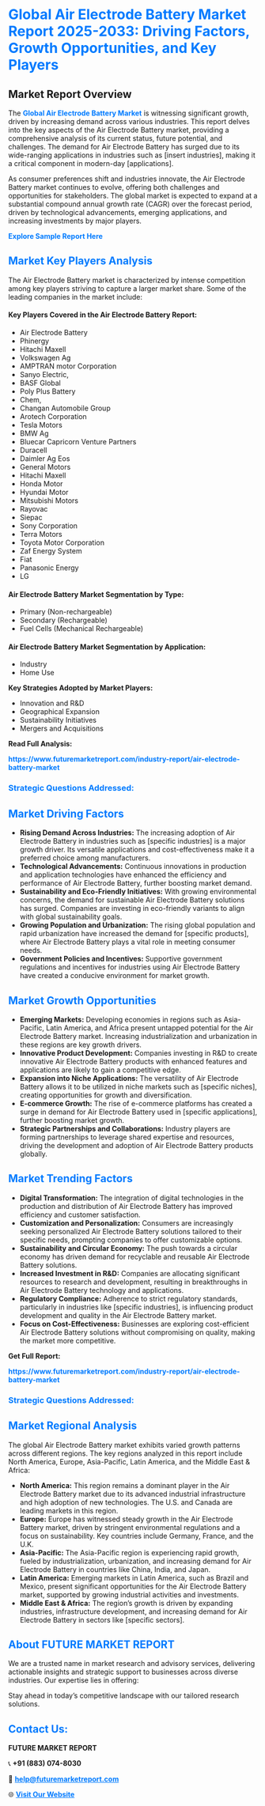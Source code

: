 <h1 style="color: #007BFF;">Global Air Electrode Battery Market Report 2025-2033: Driving Factors, Growth Opportunities, and Key Players</h1>

<section id="overview">
<h2>Market Report Overview</h2>
<p>The <a href="https://www.futuremarketreport.com/industry-report/air-electrode-battery-market" style="color: #007BFF; text-decoration: none;"><strong>Global Air Electrode Battery Market</strong></a> is witnessing significant growth, driven by increasing demand across various industries. This report delves into the key aspects of the Air Electrode Battery market, providing a comprehensive analysis of its current status, future potential, and challenges. The demand for Air Electrode Battery has surged due to its wide-ranging applications in industries such as [insert industries], making it a critical component in modern-day [applications].</p>
<p>As consumer preferences shift and industries innovate, the Air Electrode Battery market continues to evolve, offering both challenges and opportunities for stakeholders. The global market is expected to expand at a substantial compound annual growth rate (CAGR) over the forecast period, driven by technological advancements, emerging applications, and increasing investments by major players.</p>
</section>

<section id="overview">
<p><a href="https://www.futuremarketreport.com/request-sample/reportId=63118" style="color: #007BFF; text-decoration: none;"><strong>Explore Sample Report Here</strong></a></p>
</section>

<section id="key-players">
<h2 style="color: #007BFF;">Market Key Players Analysis</h2>
<p>The Air Electrode Battery market is characterized by intense competition among key players striving to capture a larger market share. Some of the leading companies in the market include:</p>
<h4>Key Players Covered in the Air Electrode Battery Report:</h4>
<ul><li>Air Electrode Battery</li><li>Phinergy</li><li>Hitachi Maxell</li><li>Volkswagen Ag</li><li>AMPTRAN motor Corporation</li><li>Sanyo Electric,</li><li>BASF Global</li><li>Poly Plus Battery</li><li>Chem,</li><li>Changan Automobile Group</li><li>Arotech Corporation</li><li>Tesla Motors</li><li>BMW Ag</li><li>Bluecar Capricorn Venture Partners</li><li>Duracell</li><li>Daimler Ag Eos</li><li>General Motors</li><li>Hitachi Maxell</li><li>Honda Motor</li><li>Hyundai Motor</li><li>Mitsubishi Motors</li><li>Rayovac</li><li>Siepac</li><li>Sony Corporation</li><li>Terra Motors</li><li>Toyota Motor Corporation</li><li>Zaf Energy System</li><li>Fiat</li><li>Panasonic Energy</li><li>LG</li></ul>
<h4>Air Electrode Battery Market Segmentation by Type:</h4>
<ul><li>Primary (Non-rechargeable)</li><li>Secondary (Rechargeable)</li><li>Fuel Cells (Mechanical Rechargeable)</li></ul>

<h4>Air Electrode Battery Market Segmentation by Application:</h4>
<ul><li>Industry</li><li>Home Use</li></ul>
<p><strong>Key Strategies Adopted by Market Players:</strong></p>
<ul>
<li>Innovation and R&D</li>
<li>Geographical Expansion</li>
<li>Sustainability Initiatives</li>
<li>Mergers and Acquisitions</li>
</ul>
</section>

<section>
<p><strong>Read Full Analysis: </strong></p><a href="https://www.futuremarketreport.com/industry-report/air-electrode-battery-market" style="color: #007BFF; text-decoration: none;"><strong>https://www.futuremarketreport.com/industry-report/air-electrode-battery-market</strong></a>
<h3 style="color: #007BFF;">Strategic Questions Addressed:</h3>
</section>

<section id="driving-factors">
<h2 style="color: #007BFF;">Market Driving Factors</h2>
<ul>
<li><strong>Rising Demand Across Industries:</strong> The increasing adoption of Air Electrode Battery in industries such as [specific industries] is a major growth driver. Its versatile applications and cost-effectiveness make it a preferred choice among manufacturers.</li>
<li><strong>Technological Advancements:</strong> Continuous innovations in production and application technologies have enhanced the efficiency and performance of Air Electrode Battery, further boosting market demand.</li>
<li><strong>Sustainability and Eco-Friendly Initiatives:</strong> With growing environmental concerns, the demand for sustainable Air Electrode Battery solutions has surged. Companies are investing in eco-friendly variants to align with global sustainability goals.</li>
<li><strong>Growing Population and Urbanization:</strong> The rising global population and rapid urbanization have increased the demand for [specific products], where Air Electrode Battery plays a vital role in meeting consumer needs.</li>
<li><strong>Government Policies and Incentives:</strong> Supportive government regulations and incentives for industries using Air Electrode Battery have created a conducive environment for market growth.</li>
</ul>
</section>

<section id="growth-opportunities">
<h2 style="color: #007BFF;">Market Growth Opportunities</h2>
<ul>
<li><strong>Emerging Markets:</strong> Developing economies in regions such as Asia-Pacific, Latin America, and Africa present untapped potential for the Air Electrode Battery market. Increasing industrialization and urbanization in these regions are key growth drivers.</li>
<li><strong>Innovative Product Development:</strong> Companies investing in R&D to create innovative Air Electrode Battery products with enhanced features and applications are likely to gain a competitive edge.</li>
<li><strong>Expansion into Niche Applications:</strong> The versatility of Air Electrode Battery allows it to be utilized in niche markets such as [specific niches], creating opportunities for growth and diversification.</li>
<li><strong>E-commerce Growth:</strong> The rise of e-commerce platforms has created a surge in demand for Air Electrode Battery used in [specific applications], further boosting market growth.</li>
<li><strong>Strategic Partnerships and Collaborations:</strong> Industry players are forming partnerships to leverage shared expertise and resources, driving the development and adoption of Air Electrode Battery products globally.</li>
</ul>
</section>

<section id="trending-factors">
<h2 style="color: #007BFF;">Market Trending Factors</h2>
<ul>
<li><strong>Digital Transformation:</strong> The integration of digital technologies in the production and distribution of Air Electrode Battery has improved efficiency and customer satisfaction.</li>
<li><strong>Customization and Personalization:</strong> Consumers are increasingly seeking personalized Air Electrode Battery solutions tailored to their specific needs, prompting companies to offer customizable options.</li>
<li><strong>Sustainability and Circular Economy:</strong> The push towards a circular economy has driven demand for recyclable and reusable Air Electrode Battery solutions.</li>
<li><strong>Increased Investment in R&D:</strong> Companies are allocating significant resources to research and development, resulting in breakthroughs in Air Electrode Battery technology and applications.</li>
<li><strong>Regulatory Compliance:</strong> Adherence to strict regulatory standards, particularly in industries like [specific industries], is influencing product development and quality in the Air Electrode Battery market.</li>
<li><strong>Focus on Cost-Effectiveness:</strong> Businesses are exploring cost-efficient Air Electrode Battery solutions without compromising on quality, making the market more competitive.</li>
</ul>
</section>

<section>
<p><strong>Get Full Report: </strong></p><a href="https://www.futuremarketreport.com/industry-report/air-electrode-battery-market" style="color: #007BFF; text-decoration: none;"><strong>https://www.futuremarketreport.com/industry-report/air-electrode-battery-market</strong></a>
<h3 style="color: #007BFF;">Strategic Questions Addressed:</h3>
</section>


<section id="regional-analysis">
<h2 style="color: #007BFF;">Market Regional Analysis</h2>
<p>The global Air Electrode Battery market exhibits varied growth patterns across different regions. The key regions analyzed in this report include North America, Europe, Asia-Pacific, Latin America, and the Middle East & Africa:</p>
<ul>
<li><strong>North America:</strong> This region remains a dominant player in the Air Electrode Battery market due to its advanced industrial infrastructure and high adoption of new technologies. The U.S. and Canada are leading markets in this region.</li>
<li><strong>Europe:</strong> Europe has witnessed steady growth in the Air Electrode Battery market, driven by stringent environmental regulations and a focus on sustainability. Key countries include Germany, France, and the U.K.</li>
<li><strong>Asia-Pacific:</strong> The Asia-Pacific region is experiencing rapid growth, fueled by industrialization, urbanization, and increasing demand for Air Electrode Battery in countries like China, India, and Japan.</li>
<li><strong>Latin America:</strong> Emerging markets in Latin America, such as Brazil and Mexico, present significant opportunities for the Air Electrode Battery market, supported by growing industrial activities and investments.</li>
<li><strong>Middle East & Africa:</strong> The region’s growth is driven by expanding industries, infrastructure development, and increasing demand for Air Electrode Battery in sectors like [specific sectors].</li>
</ul>
</section>

<footer>
<h2 style="color: #007BFF;">About FUTURE MARKET REPORT</h2>
<p>We are a trusted name in market research and advisory services, delivering actionable insights and strategic support to businesses across diverse industries. Our expertise lies in offering:</p>

<p>Stay ahead in today’s competitive landscape with our tailored research solutions.</p>

<h2 style="color: #007BFF;">Contact Us:</h2>
<p><strong>FUTURE MARKET REPORT</strong></p>
<p>📞 <strong>+91 (883) 074-8030</strong></p>
<p>📧 <strong><a href="mailto:help@futuremarketreport.com" style="color: #007BFF;">help@futuremarketreport.com</a></strong></p>
<p>🌐 <strong><a href="https://www.futuremarketreport.com/" style="color: #007BFF;">Visit Our Website</a></strong></p>
</footer>